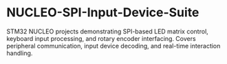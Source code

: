 # NUCLEO-SPI-Input-Device-Suite
STM32 NUCLEO projects demonstrating SPI-based LED matrix control, keyboard input processing, and rotary encoder interfacing. Covers peripheral communication, input device decoding, and real-time interaction handling.
